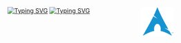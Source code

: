 <div align="center">
  <img src="https://github.com/Anassbia/Anassbia/blob/main/img/pngegg.png" width="15%" align="right" />
<a href="https://git.io/typing-svg"><img src="https://readme-typing-svg.herokuapp.com?font=Fira+Code&pause=1000&width=435&lines=Hi+there%2CI+am+Anas" alt="Typing SVG" /></a>
        <a href="https://git.io/typing-svg"><img src="https://readme-typing-svg.herokuapp.com?font=Fira+Code&duration=800&pause=1000&width=435&lines=(ARCH+BTW)" alt="Typing SVG" /></a>
</div>
